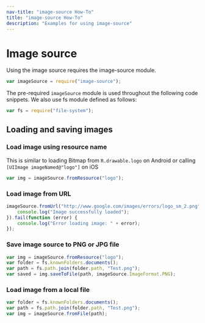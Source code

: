 ```yaml
---
nav-title: "image-source How-To"
title: "image-source How-To"
description: "Examples for using image-source"
---
```

# Image source
Using the image source requires the image-source module.
``` JavaScript
var imageSource = require("image-source");
```
The pre-required `imageSource` module is used throughout the following code snippets.
We also use fs module defined as follows:
``` JavaScript
var fs = require("file-system");
```
## Loading and saving images
### Load image using resource name
This is similar to loading Bitmap from `R.drawable.logo` on Android or calling `[UIImage imageNamed@"logo"]` on iOS
``` JavaScript
var img = imageSource.fromResource("logo");

```
### Load image from URL
``` JavaScript
imageSource.fromUrl("http://www.google.com/images/errors/logo_sm_2.png").then(function (res) {
    console.log("Image successfully loaded");
}).fail(function (error) {
    console.log("Error loading image: " + error);
});

```
### Save image source to PNG or JPG file
``` JavaScript
var img = imageSource.fromResource("logo");
var folder = fs.knownFolders.documents();
var path = fs.path.join(folder.path, "Test.png");
var saved = img.saveToFile(path, imageSource.ImageFormat.PNG);

```
### Load image from a local file
``` JavaScript
var folder = fs.knownFolders.documents();
var path = fs.path.join(folder.path, "Test.png");
var img = imageSource.fromFile(path);

```
